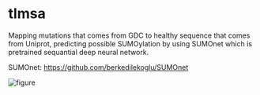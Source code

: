 # tlmsa
Mapping mutations that comes from GDC to healthy sequence that comes from Uniprot, predicting possible SUMOylation by using SUMOnet which is pretrained sequantial deep neural network.


SUMOnet: https://github.com/berkedilekoglu/SUMOnet






![figure](https://user-images.githubusercontent.com/72014272/187213152-2c1cb803-28bf-4cbf-8350-16fbc7763ce7.png)




 


